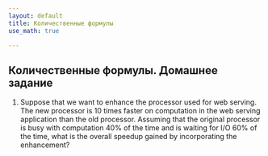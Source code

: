 ```yaml
---
layout: default
title: Количественные формулы
use_math: true

---
```


## Количественные формулы. Домашнее задание

1. Suppose that we want to enhance the processor used for web serving. The new
processor is 10 times faster on computation in the web serving application than
the old processor. Assuming that the original processor is busy with computation
40% of the time and is waiting for I/O 60% of the time, what is the overall speedup
gained by incorporating the enhancement?

